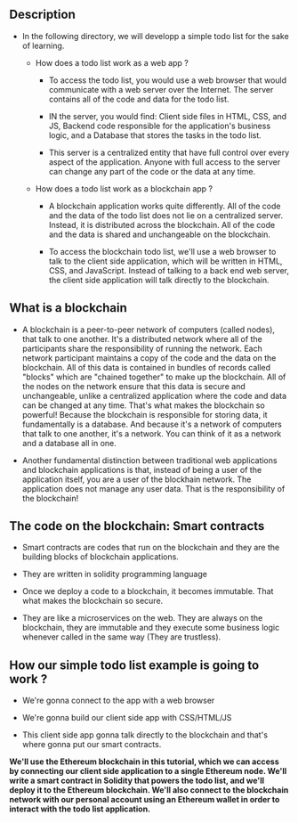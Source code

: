 ## Description

- In the following directory, we will developp a simple todo list for the sake of learning.

	- How does a todo list work as a web app ? 
		- To access the todo list, you would use a web browser that would communicate with a web server over the Internet. The server contains all of the code and data for the todo list.

		- IN the server, you would find: Client side files in HTML, CSS, and JS, Backend code responsible for the application's business logic, and a Database that stores the tasks in the todo list.

		- This server is a centralized entity that have full control over every aspect of the application. Anyone with full access to the server can change any part of the code or the data at any time.
		
	- How does a todo list work as a blockchain app ?
	
		- A blockchain application works quite differently. All of the code and the data of the todo list does not lie on a centralized server. Instead, it is distributed across the blockchain. All of the code and the data is shared and unchangeable on the blockchain.
		
		- To access the blockchain todo list, we'll use a web browser to talk to the client side application, which will be written in HTML, CSS, and JavaScript. Instead of talking to a back end web server, the client side application will talk directly to the blockchain.

## What is a blockchain

- A blockchain is a peer-to-peer network of computers (called nodes), that talk to one another. It's a distributed network where all of the participants share the responsibility of running the network. Each network participant maintains a copy of the code and the data on the blockchain. All of this data is contained in bundles of records called "blocks" which are "chained together" to make up the blockchain. All of the nodes on the network ensure that this data is secure and unchangeable, unlike a centralized application where the code and data can be changed at any time. That's what makes the blockchain so powerful! Because the blockchain is responsible for storing data, it fundamentally is a database. And because it's a network of computers that talk to one another, it's a network. You can think of it as a network and a database all in one.

- Another fundamental distinction between traditional web applications and blockchain applications is that, instead of being a user of the application itself, you are a user of the blockhain network. The application does not manage any user data. That is the responsibility of the blockchain!

## The code on the blockchain: Smart contracts

- Smart contracts are codes that run on the blockchain and they are the building blocks of blockchain applications.

- They are written in solidity programming language

- Once we deploy a code to a blockchain, it becomes immutable. That what makes the blockchain so secure.

- They are like a microservices on the web. They are always on the blockchain, they are immutable and they execute some business logic whenever called in the same way (They are trustless).


## How our simple todo list example is going to work ?

- We're gonna connect to the app with a web browser

- We're gonna build our client side app with CSS/HTML/JS

- This client side app gonna talk directly to the blockchain and that's where gonna put our smart contracts.

**We'll use the Ethereum blockchain in this tutorial, which we can access by connecting our client side application to a single Ethereum node. We'll write a smart contract in Solidity that powers the todo list, and we'll deploy it to the Ethereum blockchain. We'll also connect to the blockchain network with our personal account using an Ethereum wallet in order to interact with the todo list application.**



























